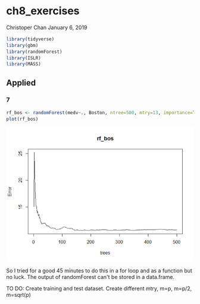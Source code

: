 ch8\_exercises
================
Christoper Chan
January 6, 2019

``` r
library(tidyverse)
library(gbm)
library(randomForest)
library(ISLR)
library(MASS)
```

Applied
-------

### 7

``` r
rf_bos <- randomForest(medv~., Boston, ntree=500, mtry=13, importance=T)
plot(rf_bos)
```

![](ch8_exercises_files/figure-markdown_github/unnamed-chunk-2-1.png)

So I tried for a good 45 minutes to do this in a for loop and as a function but no luck. The output of randomForest can't be stored in a data.frame.

TO DO: Create training and test dataset. Create different mtry, m=p, m=p/2, m=sqrt(p)
